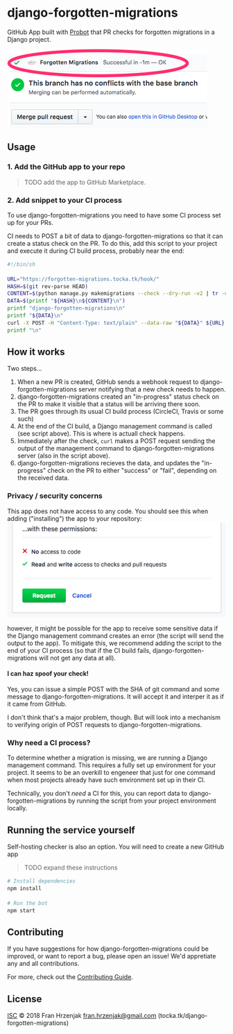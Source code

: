 # django-forgotten-migrations

GitHub App built with [Probot](https://probot.github.io) that PR checks for forgotten migrations in a Django project.

![PR check example](https://raw.githubusercontent.com/frnhr/django-forgotten-migrations/master/screenshot.png "PR check example")


## Usage

### 1. Add the GitHub app to your repo

> TODO add the app to GitHub Marketplace.

### 2. Add snippet to your CI process

To use django-forgotten-migrations you need to have some CI process set up for your PRs.

CI needs to POST a bit of data to django-forgotten-migrations so that it can create a status check on the PR. To do this, add this script to your project and execute it during CI build process, probably near the end:

```sh
#!/bin/sh

URL="https://forgotten-migrations.tocka.tk/hook/"
HASH=$(git rev-parse HEAD)
CONTENT=$(python manage.py makemigrations --check --dry-run -v2 | tr -d "'")
DATA=$(printf "${HASH}\n${CONTENT}\n")
printf "django-forgotten-migrations\n"
printf "${DATA}\n"
curl -X POST -H "Content-Type: text/plain" --data-raw "${DATA}" ${URL}
printf "\n"
```


## How it works

Two steps...

1. When a new PR is created, GitHub sends a webhook request to django-forgotten-migrations server notifying that a new check needs to happen.
2. django-forgotten-migrations created an "in-progress" status check on the PR to make it visible that a status will be arriving there soon.
3. The PR goes through its usual CI build process (CircleCI, Travis or some such)
4. At the end of the CI build, a Django management command is called (see script above). This is where is actuall check happens. 
5. Immediately after the check, `curl` makes a POST request sending the output of the management command to django-forgotten-migrations server (also in the script above).
6. django-forgotten-migrations recieves the data, and updates the "in-progress" check on the PR to either "success" or "fail", depending on the received data.


### Privacy / security concerns

This app does not have access to any code. You should see this when adding ("installing") the app to your repository:
![permissions screenshot](https://raw.githubusercontent.com/frnhr/django-forgotten-migrations/master/screenshot-permissions.png "permissions screenshot")


however, it might be possible for the app to receive some sensitive data if the Django management command creates an error (the script will send the output to the app). To mitigate this, we recommend adding the script to the end of your CI process (so that if the CI build fails, django-forgotten-migrations will not get any data at all).

#### I can haz spoof your check!

Yes, you can issue a simple POST with the SHA of git command and some message to django-forgotten-migrations. It will accept it and interper it as if it came from GitHub.

I don't think that's a major problem, though. But will look into a mechanism to verifying origin of POST requests to django-forgotten-migrations.

### Why need a CI process?

To determine whether a migration is missing, we are running a Django management command. This requires a fully set up environment for your project. It seems to be an overkill to engeneer that just for one command when most projects already have such environment set up in their CI.

Technically, you don't _need_ a CI for this, you can report data to django-forgotten-migrations by running the script from your project environment locally.

## Running the service yourself

Self-hosting checker is also an option. You will need to create a new GitHub app 

> TODO expand these instructions

```sh
# Install dependencies
npm install

# Run the bot
npm start
```

## Contributing

If you have suggestions for how django-forgotten-migrations could be improved, or want to report a bug, please open an issue! We'd appretiate any and all contributions.

For more, check out the [Contributing Guide](CONTRIBUTING.md).

## License

[ISC](LICENSE) © 2018 Fran Hrzenjak <fran.hrzenjak@gmail.com> (tocka.tk/django-forgotten-migrations)
